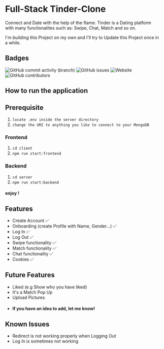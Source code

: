 
# Full-Stack Tinder-Clone

Connect and Date with the help of the flame. 
Tinder is a Dating platform with many functionalites such as: Swipe, Chat, Match and so on. 

I'm building this Project on my own and I'll try to Update this Project once in a while.


## Badges


![GitHub commit activity (branch)](https://img.shields.io/github/commit-activity/m/darbeiter/tinder-clone/main)
![GitHub issues](https://img.shields.io/github/issues/darbeiter/tinder-clone)
![Website](https://img.shields.io/website?up_message=online&up_color=green&down_message=offline&down_color=red&url=https%3A%2F%2Fwww.dustinarbeiter.de)
![GitHub contributors](https://img.shields.io/github/contributors/darbeiter/tinder-clone)



## How to run the application

## Prerequisite
1. `locate .env inside the server directory`
2. `change the URI to anything you like to connect to your MongoDB`

### Frontend
1. `cd client`
2. `npm run start:frontend`
### Backend
1. `cd server`
2. `npm run start:backend`


#### enjoy !
## Features

- Create Account ✅
- Onboarding (create Profile with Name, Gender...) ✅
- Log In ✅
- Log Out ✅
- Swipe functionality ✅
- Match functionality ✅
- Chat functionality ✅
- Cookies ✅

## Future Features 

- Liked (e.g Show who you have liked)
- It's a Match Pop Up
- Upload Pictures
- #### If you have an idea to add, let me know!

## Known Issues

- Redirect is not working properly when Logging Out
- Log In is sometimes not working

